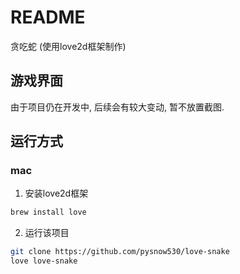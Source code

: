 # README

贪吃蛇 (使用love2d框架制作)

## 游戏界面

由于项目仍在开发中, 后续会有较大变动, 暂不放置截图.

## 运行方式

### mac

1. 安装love2d框架

```sh
brew install love
```

2. 运行该项目

```sh
git clone https://github.com/pysnow530/love-snake
love love-snake
```
